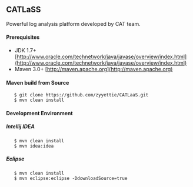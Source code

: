 CATLaSS
----------
Powerful log analysis platform developed by CAT team. 

#### Prerequisites

- JDK 1.7+ [http://www.oracle.com/technetwork/java/javase/overview/index.html](http://www.oracle.com/technetwork/java/javase/overview/index.html)
- Maven 3.0+ [http://maven.apache.org](http://maven.apache.org)

#### Maven build from Source
       $ git clone https://github.com/zyyettie/CATLaaS.git
       $ mvn clean install

#### Development Environment
##### Intellij IDEA 
       $ mvn clean install
       $ mvn idea:idea
##### Eclipse
       $ mvn clean install
       $ mvn eclipse:eclipse -DdownloadSource=true
